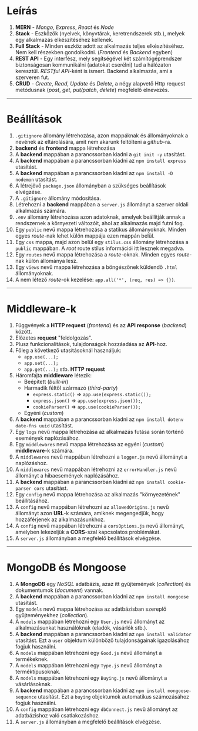 # Leírás

1. **MERN** - _Mongo_, _Express_, _React_ és _Node_
2. **Stack** - Eszközök (nyelvek, könyvtárak, keretrendszerek stb.), melyek egy alkalmazás elkészítéséhez kellenek.
3. **Full Stack** - Minden eszköz adott az alkalmazás teljes elkészítéséhez. Nem kell részekben gondolkodni. (_Frontend_ és _Backend_ egyben)
4. **REST API** - Egy interfész, mely segítségével két számítógéprendszer biztonságosan kommunikálni (adatokat cserélni) tud a hálózaton keresztül. _RESTful API_-ként is ismert. Backend alkalmazás, ami a szerveren fut.
5. **CRUD** - _Create_, _Read_, _Update_ és _Delete_, a négy alapvető Http request metódusnak (_post_, _get_, _put/patch_, _delete_) megfelelő elnevezés.

---

# Beállítások

1. `.gitignore` állomány létrehozása, azon mappáknak és állományoknak a nevének az eltárolására, amit nem akarunk feltölteni a _github_-ra.
2. **backend** és **frontend** mappa létrehozása
3. A **backend** mappában a parancssorban kiadni a `git init -y` utasítást.
4. A **backend** mappában a parancssorban kiadni az `npm install express` utasítást.
5. A **backend** mappában a parancssorban kiadni az `npm install -D nodemon` utasítást.
6. A létrejövő `package.json` állományban a szükséges beállítások elvégzése.
7. A `.gitignore` állomány módosítása.
8. Létrehozni a **backend** mappában a `server.js` állományt a szerver oldali alkalmazás számára.
9. `.env` állomány létrehozása azon adatoknak, amelyek beállítják annak a rendszernek a környezeti változóit, ahol az alkalmazás majd futni fog.
10. Egy `public` nevű mappa létrehozása a statikus állományoknak. Minden egyes _route_-nak lehet külön mappája ezen mappán belül.
11. Egy `css` mappa, majd azon belül egy `stilus.css` állomány létrehozása a `public` mappában. A _root_ route stílus információi itt lesznek megadva.
12. Egy `routes` nevű mappa létrehozása a _route_-oknak. Minden egyes _route_-nak külön állománya lesz.
13. Egy `views` nevű mappa létrehozása a böngészőnek küldendő `.html` állományoknak.
14. A nem létező _route_-ok kezelése: `app.all('*', (req, res) => {})`.

---

# Middleware-k

1. Függvények a **HTTP request** (_frontend_) és az **API response** (_backend_) között.
2. Előzetes **request** "feldolgozás".
3. Plusz funkcionalitások, tulajdonságok hozzáadása az **API**-hoz.
4. Főleg a következő utasításoknál használjuk:
    - `app.use(...);`
    - `app.set(...);`
    - `app.get(...);` stb. **HTTP request**
5. Háromfajta **middleware** létezik:
    - Beépített (_built-in_)
    - Harmadik féltől származó (_third-party_)
        - `express.static()` => `app.use(express.static());`
        - `express.json()` => `app.use(express.json());`,
        - `cookieParser()` => `app.use(cookieParser());`
    - Egyéni (_custom_)
6. A **backend** mappában a parancssorban kiadni az `npm install dotenv date-fns uuid` utasítást.
7. Egy `logs` nevű mappa létrehozása az alkalmazás futása során történő események naplózásához.
8. Egy `middlewares` nevű mappa létrehozása az egyéni (_custom_) **middleware**-k számára.
9. A `middlewares` nevű mappában létrehozni a `logger.js` nevű állományt a naplózáshoz.
10. A `middlewares` nevű mappában létrehozni az `errorHandler.js` nevű állományt a hibaesemények naplózásához.
11. A **backend** mappában a parancssorban kiadni az `npm install cookie-parser cors` utasítást.
12. Egy `config` nevű mappa létrehozása az alkalmazás "környezetének" beállításához.
13. A `config` nevű mappában létrehozni az `allowedOrigins.js` nevű állományt azon **URL**-k számára, amiknek megengedjük, hogy hozzáférjenek az alkalmazásunkhoz.
14. A `config` nevű mappában létrehozni a `corsOptions.js` nevű állományt, amelyben lekezeljük a **CORS**-szal kapcsolatos problémákat.
15. A `server.js` állományban a megfelelő beállítások elvégzése.

---

# MongoDB és Mongoose

1. A **MongoDB** egy _NoSQL_ adatbázis, azaz itt gyűjtemények (_collection_) és dokumentumok (_document_) vannak.
2. A **backend** mappában a parancssorban kiadni az `npm install mongoose` utasítást.
3. Egy `models` nevű mappa létrehozása az adatbázisban szereplő gyűjteményekhez (_collection_).
4. A `models` mappában létrehozni egy `User.js` nevű állományt az alkalmazásunkat használóknak (eladók, vásárlók stb.).
5. A **backend** mappában a parancssorban kiadni az `npm install validator` utasítást. Ezt a `user` objektum különböző tulajdonságainak igazolásához fogjuk használni.
6. A `models` mappában létrehozni egy `Good.js` nevű állományt a termékeknek.
7. A `models` mappában létrehozni egy `Type.js` nevű állományt a terméktípusoknak.
8. A `models` mappában létrehozni egy `Buying.js` nevű állományt a vásárlásoknak.
9. A **backend** mappában a parancssorban kiadni az `npm install mongoose-sequence` utasítást. Ezt a `buying` objektumok automatikus számozásához fogjuk használni.
10. A `config` mappában létrehozni egy `dbConnect.js` nevű állományt az adatbázishoz való csatlakozáshoz.
11. A `server.js` állományban a megfelelő beállítások elvégzése.
